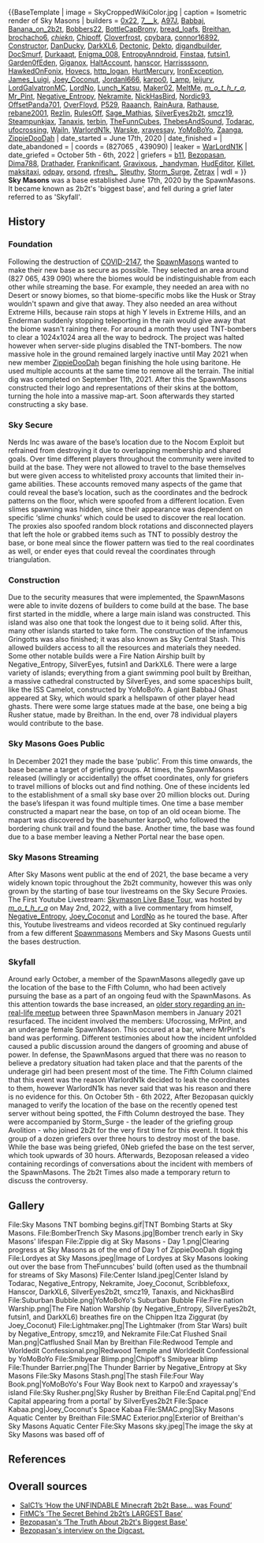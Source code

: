 {{BaseTemplate
| image = SkyCroppedWikiColor.jpg
| caption = Isometric render of Sky Masons
| builders = [0x22](https://2b2t.miraheze.org/wiki/0x22), [7___k](https://2b2t.miraheze.org/wiki/7___k), [A97J](https://2b2t.miraheze.org/wiki/A97J), [Babbaj](https://2b2t.miraheze.org/wiki/Babbaj), [Banana_on_2b2t](https://2b2t.miraheze.org/wiki/Banana_on_2b2t), [Bobbers22](https://2b2t.miraheze.org/wiki/Bobbers22), [BottleCapBrony](https://2b2t.miraheze.org/wiki/BottleCapBrony), [bread_loafs](https://2b2t.miraheze.org/wiki/bread_loafs), [Breithan](https://2b2t.miraheze.org/wiki/Breithan), [brochacho6](https://2b2t.miraheze.org/wiki/brochacho6), [_chiekn_](https://2b2t.miraheze.org/wiki/_chiekn_), [Chipoff](https://2b2t.miraheze.org/wiki/Chipoff), [Cloverfrost](https://2b2t.miraheze.org/wiki/Cloverfrost), [cpybara](https://2b2t.miraheze.org/wiki/cpybara), [connor16892](https://2b2t.miraheze.org/wiki/connor16892), [Constructor](https://2b2t.miraheze.org/wiki/Constructor), [DanDucky](https://2b2t.miraheze.org/wiki/DanDucky), [DarkXL6](https://2b2t.miraheze.org/wiki/DarkXL6), [Dectonic](https://2b2t.miraheze.org/wiki/Dectonic), [Dekto](https://2b2t.miraheze.org/wiki/Dekto), [digandbuilder](https://2b2t.miraheze.org/wiki/digandbuilder), [DocSmurf](https://2b2t.miraheze.org/wiki/DocSmurf), [Durkaaqt](https://2b2t.miraheze.org/wiki/Durkaaqt), [Enigma_008](https://2b2t.miraheze.org/wiki/Enigma_008), [EntropyAnndroid](https://2b2t.miraheze.org/wiki/EntropyAnndroid), [Finstaa](https://2b2t.miraheze.org/wiki/Finstaa), [futsin1](https://2b2t.miraheze.org/wiki/futsin1), [Garden0fEden](https://2b2t.miraheze.org/wiki/Garden0fEden), [Giganox](https://2b2t.miraheze.org/wiki/Giganox), [HaltAccount](https://2b2t.miraheze.org/wiki/HaltAccount), [hanscor](https://2b2t.miraheze.org/wiki/hanscor), [Harrissssonn](https://2b2t.miraheze.org/wiki/Harrissssonn), [HawkedOnFonix](https://2b2t.miraheze.org/wiki/HawkedOnFonix), [Hovecs](https://2b2t.miraheze.org/wiki/Hovecs), [http_logan](https://2b2t.miraheze.org/wiki/http_logan), [HurtMercury](https://2b2t.miraheze.org/wiki/HurtMercury), [IronException](https://2b2t.miraheze.org/wiki/IronException), [James_Luigi](https://2b2t.miraheze.org/wiki/James_Luigi), [Joey_Coconut](https://2b2t.miraheze.org/wiki/Joey_Coconut), [Jordanl666](https://2b2t.miraheze.org/wiki/Jordanl666), [karpo0](https://2b2t.miraheze.org/wiki/karpo0), [l_amp](https://2b2t.miraheze.org/wiki/l_amp), [leijurv](https://2b2t.miraheze.org/wiki/leijurv), [LordGalvatronMC](https://2b2t.miraheze.org/wiki/LordGalvatronMC), [LordNo](https://2b2t.miraheze.org/wiki/LordNo), [Lunch_Katsu](https://2b2t.miraheze.org/wiki/Lunch_Katsu), [Maker02](https://2b2t.miraheze.org/wiki/Maker02), [MeltMe](https://2b2t.miraheze.org/wiki/MeltMe), [_m_o_t_h_r_a_](https://2b2t.miraheze.org/wiki/_m_o_t_h_r_a_), [Mr_Pint](https://2b2t.miraheze.org/wiki/Mr_Pint), [Negative_Entropy](https://2b2t.miraheze.org/wiki/Negative_Entropy), [Nekramite](https://2b2t.miraheze.org/wiki/Nekramite), [NickHasBird](https://2b2t.miraheze.org/wiki/NickHasBird), [Nordic93](https://2b2t.miraheze.org/wiki/Nordic93), [OffsetPanda701](https://2b2t.miraheze.org/wiki/OffsetPanda701), [OverFloyd](https://2b2t.miraheze.org/wiki/OverFloyd), [P529](https://2b2t.miraheze.org/wiki/P529), [Raaanch](https://2b2t.miraheze.org/wiki/Raaanch), [RainAura](https://2b2t.miraheze.org/wiki/RainAura), [Rathause](https://2b2t.miraheze.org/wiki/Rathause), [rebane2001](https://2b2t.miraheze.org/wiki/rebane2001), [Rezlin](https://2b2t.miraheze.org/wiki/Rezlin), [RulesOff](https://2b2t.miraheze.org/wiki/RulesOff), [Sage_Mathias](https://2b2t.miraheze.org/wiki/Sage_Mathias), [SilverEyes2b2t](https://2b2t.miraheze.org/wiki/SilverEyes2b2t), [smcz19](https://2b2t.miraheze.org/wiki/smcz19), [Steampunkjax](https://2b2t.miraheze.org/wiki/Steampunkjax), [Tanaxis](https://2b2t.miraheze.org/wiki/Tanaxis), [terbin](https://2b2t.miraheze.org/wiki/terbin), [TheFunnCubes](https://2b2t.miraheze.org/wiki/TheFunnCubes), [ThebesAndSound](https://2b2t.miraheze.org/wiki/ThebesAndSound), [Todarac](https://2b2t.miraheze.org/wiki/Todarac), [ufocrossing](https://2b2t.miraheze.org/wiki/ufocrossing), [Wailn](https://2b2t.miraheze.org/wiki/Wailn), [WarlordN1k](https://2b2t.miraheze.org/wiki/WarlordN1k), [Warske](https://2b2t.miraheze.org/wiki/Warske), [xrayessay](https://2b2t.miraheze.org/wiki/xrayessay), [YoMoBoYo](https://2b2t.miraheze.org/wiki/YoMoBoYo), [Zaanga](https://2b2t.miraheze.org/wiki/Zaanga), [ZippieDooDah](https://2b2t.miraheze.org/wiki/ZippieDooDah)
| date_started = June 17th, 2020
| date_finished =
| date_abandoned =
| coords = (827065 , 439090)
| leaker = [WarLordN1K](https://2b2t.miraheze.org/wiki/WarLordN1K)
| date_griefed = October 5th - 6th, 2022
| griefers = [b11](https://2b2t.miraheze.org/wiki/b11), [Bezopasan](https://2b2t.miraheze.org/wiki/Bezopasan), [Dima788](https://2b2t.miraheze.org/wiki/Dima788), [Drathader](https://2b2t.miraheze.org/wiki/Drathader), [Franknificant](https://2b2t.miraheze.org/wiki/Franknificant), [Gravixous](https://2b2t.miraheze.org/wiki/Gravixous), [_handyman](https://2b2t.miraheze.org/wiki/_handyman), [HudEditor](https://2b2t.miraheze.org/wiki/HudEditor), [Killet](https://2b2t.miraheze.org/wiki/Killet), [maksitaxi](https://2b2t.miraheze.org/wiki/maksitaxi), [odpay](https://2b2t.miraheze.org/wiki/odpay), [orsond](https://2b2t.miraheze.org/wiki/orsond), [rfresh_](https://2b2t.miraheze.org/wiki/rfresh_), [Sleuthy](https://2b2t.miraheze.org/wiki/Sleuthy), [Storm_Surge](https://2b2t.miraheze.org/wiki/Storm_Surge), [Zetrax](https://2b2t.miraheze.org/wiki/Zetrax)
| wdl =
}}
**Sky Masons** was a base established June 17th, 2020 by the SpawnMasons. It became known as 2b2t's 'biggest base', and fell during a grief later referred to as 'Skyfall'.

## History
### Foundation
Following the destruction of [COVID-2147](https://2b2t.miraheze.org/wiki/COVID-2147), the [SpawnMasons](https://2b2t.miraheze.org/wiki/SpawnMasons) wanted to make their new base as secure as possible. They selected an area around (827 065, 439 090) where the biomes would be indistinguishable from each other while streaming the base. For example, they needed an area with no Desert or snowy biomes, so that biome-specific mobs like the Husk or Stray wouldn't spawn and give that away. They also needed an area without Extreme Hills, because rain stops at high Y levels in Extreme Hills, and an Enderman suddenly stopping teleporting in the rain would give away that the biome wasn't raining there. For around a month they used TNT-bombers to clear a 1024x1024 area all the way to bedrock. The project was halted however when server-side plugins disabled the TNT-bombers. The now massive hole in the ground remained largely inactive until May 2021 when new member [ZippieDooDah](https://2b2t.miraheze.org/wiki/ZippieDooDah) began finishing the hole using baritone. He used multiple accounts at the same time to remove all the terrain. The initial dig was completed on September 11th, 2021. After this the SpawnMasons constructed their logo and representations of their skins at the bottom, turning the hole into a massive map-art. Soon afterwards they started constructing a sky base.

### Sky Secure
Nerds Inc was aware of the base’s location due to the Nocom Exploit but refrained from destroying it due to overlapping membership and shared goals. Over time different players throughout the community were invited to build at the base. They were not allowed to travel to the base themselves but were given access to whitelisted proxy accounts that limited their in-game abilities. These accounts removed many aspects of the game that could reveal the base’s location, such as the coordinates and the bedrock patterns on the floor, which were spoofed from a different location. Even slimes spawning was hidden, since their appearance was dependent on specific ‘slime chunks’ which could be used to discover the real location. The proxies also spoofed random block rotations and disconnected players that left the hole or grabbed items such as TNT to possibly destroy the base, or bone meal since the flower pattern was tied to the real coordinates as well, or ender eyes that could reveal the coordinates through triangulation.

### Construction
Due to the security measures that were implemented, the SpawnMasons were able to invite dozens of builders to come build at the base. The base first started in the middle, where a large main island was constructed.  This island was also one that took the longest due to it being solid. After this, many other islands started to take form. The construction of the infamous Gringotts was also finished; it was also known as Sky Central Stash. This allowed builders access to all the resources and materials they needed. Some other notable builds were a Fire Nation Airship built by Negative_Entropy, SilverEyes, futsin1 and DarkXL6. There were a large variety of islands; everything from a giant swimming pool built by Breithan, a massive cathedral constructed by SilverEyes, and some spaceships built, like the ISS Camelot, constructed by YoMoBoYo. A giant BabbaJ Ghast appeared at Sky, which would spark a hellspawn of other player head ghasts. There were some large statues made at the base, one being a big Rusher statue, made by Breithan. In the end, over 78 individual players would contribute to the base.

### Sky Masons Goes Public
In December 2021 they made the base ‘public’. From this time onwards, the base became a target of griefing groups. At times, the SpawnMasons released (willingly or accidentally) the offset coordinates, only for griefers to travel millions of blocks out and find nothing. One of these incidents led to the establishment of a small sky base over 20 million blocks out. During the base’s lifespan it was found multiple times. One time a base member constructed a mapart near the base, on top of an old ocean biome. The mapart was discovered by the basehunter karpo0, who followed the bordering chunk trail and found the base. Another time, the base was found due to a base member leaving a Nether Portal near the base open.

### Sky Masons Streaming
After Sky Masons went public at the end of 2021, the base became a very widely known topic throughout the 2b2t community, however this was only grown by the starting of base tour livestreams on the Sky Secure Proxies. The First Youtube Livestream: [Skymason Live Base Tour](https://www.youtube.com/watch?v=QAOTN7AaAuA&t=67s), was hosted by [_m_o_t_h_r_a_](https://2b2t.miraheze.org/wiki/_m_o_t_h_r_a_) on May 2nd, 2022, with a live commentary from himself, [Negative_Entropy](https://2b2t.miraheze.org/wiki/Negative_Entropy), [Joey_Coconut](https://2b2t.miraheze.org/wiki/Joey_Coconut) and [LordNo](https://2b2t.miraheze.org/wiki/LordNo) as he toured the base. After this, Youtube livestreams and videos recorded at Sky continued regularly from a few different [Spawnmasons](https://2b2t.miraheze.org/wiki/Spawnmasons) Members and Sky Masons Guests until the bases destruction.

### Skyfall
Around early October, a member of the SpawnMasons allegedly gave up the location of the base to the Fifth Column, who had been actively pursuing the base as a part of an ongoing feud with the SpawnMasons. As this attention towards the base increased, an [older story regarding an in-real-life meetup](https://2b2t.miraheze.org/wiki/SpawnMasons#Fourth_degree) between three SpawnMason members in January 2021 resurfaced. The incident involved the members: Ufocrossing, MrPint, and an underage female SpawnMason. This occured at a bar, where MrPint's band was performing. Different testimonies about how the incident unfolded caused a public discussion around the dangers of grooming and abuse of power. In defense, the SpawnMasons argued that there was no reason to believe a predatory situation had taken place and that the parents of the underage girl had been present most of the time. The Fifth Column claimed that this event was the reason WarlordN1k decided to leak the coordinates to them, however WarlordN1k has never said that was his reason and there is no evidence for this. On October 5th - 6th 2022, After Bezopasan quickly managed to verify the location of the base on the recently opened test server without being spotted, the Fifth Column destroyed the base. They were accompanied by Storm_Surge - the leader of the griefing group Avolition - who joined 2b2t for the very first time for this event. It took this group of a dozen griefers over three hours to destroy most of the base. While the base was being griefed, 0Neb griefed the base on the test server, which took upwards of 30 hours. Afterwards, Bezoposan released a video containing recordings of conversations about the incident with members of the SpawnMasons. The 2b2t Times also made a temporary return to discuss the controversy.

## Gallery
<gallery>
File:Sky Masons TNT bombing begins.gif|TNT Bombing Starts at Sky Masons.
File:BomberTrench Sky Masons.jpg|Bomber trench early in Sky Masons' lifespan
File:Zippie dig at Sky Masons - Day 1.png|Clearing progress at Sky Masons as of the end of Day 1 of ZippieDooDah digging
File:Lordyes at Sky Masons.jpeg|Image of Lordyes at Sky Masons looking out over the base from TheFunncubes' build (often used as the thumbnail for streams of Sky Masons)
File:Center Island.jpeg|Center Island by Todarac, Negative_Entropy, Nekramite, Joey_Coconut, Scribblefoxx, Hanscor, DarkXL6, SilverEyes2b2t, smcz19, Tanaxis, and NickhasBird
File:Suburban Bubble.png|YoMoBoYo's Suburban Bubble
File:Fire nation Warship.png|The Fire Nation Warship (by Negative_Entropy, SilverEyes2b2t, futsin1, and DarkXL6) breathes fire on the Chippen Itza Ziggurat (by Joey_Coconut)
File:Lightmaker.png|The Lightmaker (from Star Wars) built by Negative_Entropy, smcz19, and Nekramite
File:Cat Flushed Snail Man.png|Catflushed Snail Man by Breithan
File:Redwood Temple and Worldedit Confessional.png|Redwood Temple and Worldedit Confessional by YoMoBoYo
File:Smibyear Blimp.png|Chipoff's Smibyear blimp
File:Thunder Barrier.png|The Thunder Barrier by Negative_Entropy at Sky Masons
File:Sky Masons Stash.png|The stash
File:Four Way Book.png|YoMoBoYo's Four Way Book next to Karpo0 and xrayessay's island
File:Sky Rusher.png|Sky Rusher by Breithan
File:End Capital.png|'End Capital appearing from a portal' by SilverEyes2b2t
File:Space Kabaa.png|Joey_Coconut's Space Kabaa
File:SMAC.png|Sky Masons Aquatic Center by Breithan
File:SMAC Exterior.png|Exterior of Breithan's Sky Masons Aquatic Center
File:Sky Masons sky.jpeg|The image the sky at Sky Masons was based off of
</gallery>

## References
## Overall sources
* [SalC1’s ‘How the UNFINDABLE Minecraft 2b2t Base... was Found’](https://youtu.be/UsN3qc-Vong)
* [FitMC’s ‘The Secret Behind 2b2t’s LARGEST Base’](https://youtu.be/TMBHP9FDqHI)
* [Bezopasan's ‘The Truth About 2b2t's Biggest Base'](https://youtu.be/zlOehG-s83o)
* [Bezopasan's interview on the Digcast.](https://youtu.be/Mxjc4na3tls)